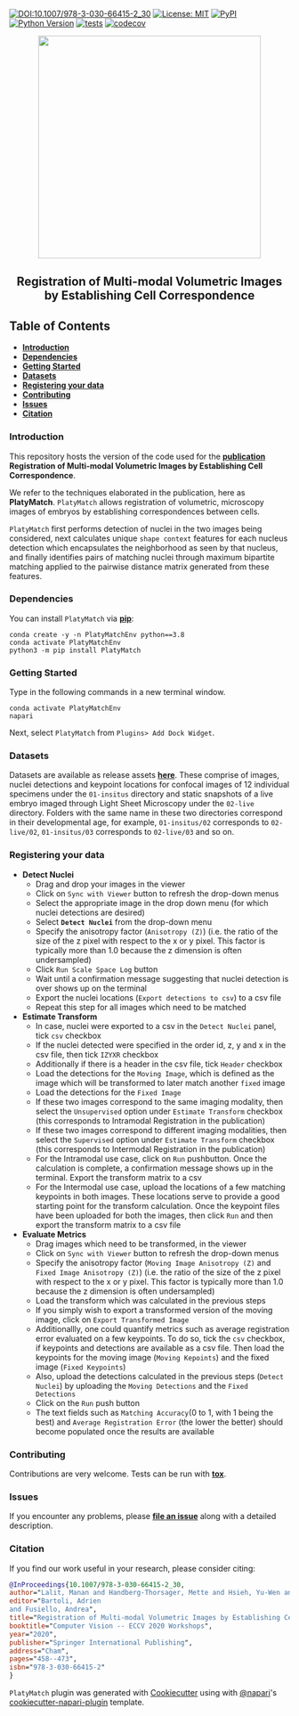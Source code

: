 [![DOI:10.1007/978-3-030-66415-2_30](https://zenodo.org/badge/DOI/10.1007/978-3-030-66415-2_30.svg)](https://link.springer.com/chapter/10.1007/978-3-030-66415-2_30)
[![License: MIT](https://img.shields.io/badge/License-MIT-blue.svg)](https://opensource.org/licenses/MIT)
[![PyPI](https://img.shields.io/pypi/v/PlatyMatch.svg?color=green)](https://pypi.org/project/PlatyMatch)
[![Python Version](https://img.shields.io/pypi/pyversions/PlatyMatch.svg?color=green)](https://python.org)
[![tests](https://github.com/juglab/PlatyMatch/workflows/tests/badge.svg)](https://github.com/juglab/PlatyMatch/actions)
[![codecov](https://codecov.io/gh/juglab/PlatyMatch/branch/master/graph/badge.svg)](https://codecov.io/gh/juglab/PlatyMatch)


<p align="center">
  <img src="https://user-images.githubusercontent.com/34229641/117537510-b26ee500-b001-11eb-9642-3baa461bfc94.png" width=400 />
</p>
<h2 align="center">Registration of Multi-modal Volumetric Images by Establishing Cell Correspondence</h2>

## Table of Contents

- **[Introduction](#introduction)**
- **[Dependencies](#dependencies)**
- **[Getting Started](#getting-started)**
- **[Datasets](#datasets)**
- **[Registering your data](#registering-your-data)**
- **[Contributing](#contributing)**
- **[Issues](#issues)**
- **[Citation](#citation)**

### Introduction
This repository hosts the version of the code used for the **[publication](https://link.springer.com/chapter/10.1007/978-3-030-66415-2_30)** **Registration of Multi-modal Volumetric Images by Establishing Cell Correspondence**. 

We refer to the techniques elaborated in the publication, here as **PlatyMatch**. `PlatyMatch` allows registration of volumetric, microscopy images of embryos by establishing correspondences between cells. 

`PlatyMatch` first performs detection of nuclei in the two images being considered, next calculates unique `shape context` features for each nucleus detection which encapsulates the neighborhood as seen by that nucleus, and finally identifies pairs of matching nuclei through maximum bipartite matching applied to the pairwise distance matrix generated from these features. 

### Dependencies 

You can install `PlatyMatch` via **[pip]**:

```
conda create -y -n PlatyMatchEnv python==3.8
conda activate PlatyMatchEnv
python3 -m pip install PlatyMatch
```

### Getting Started

Type in the following commands in a new terminal window.

```
conda activate PlatyMatchEnv
napari
```

Next, select `PlatyMatch` from `Plugins> Add Dock Widget`.

### Datasets

Datasets are available as release assets **[here](https://github.com/juglab/PlatyMatch/releases/tag/v0.0.1)**.
These comprise of images, nuclei detections and keypoint locations for confocal images of 12 individual specimens under the `01-insitus` directory and static snapshots of a live embryo imaged through Light Sheet Microscopy under the `02-live` directory. 
Folders with the same name in these two directories correspond in their developmental age, for example, `01-insitus/02` corresponds to `02-live/02`, `01-insitus/03` corresponds to `02-live/03` and so on.   


### Registering your data

- **Detect Nuclei** 
	- Drag and drop your images in the viewer 
	- Click on `Sync with Viewer` button to refresh the drop-down menus 
	- Select the appropriate image in the drop down menu (for which nuclei detections are desired)
	- Select **`Detect Nuclei`** from the drop-down menu
	- Specify the anisotropy factor (`Anisotropy (Z)`) (i.e. the ratio of the size of the z pixel with respect to the x or y pixel. This factor is typically more than 1.0 because the z dimension is often undersampled)
	- Click `Run Scale Space Log` button
	- Wait until a confirmation message suggesting that nuclei detection is over shows up on the terminal
	- Export the nuclei locations (`Export detections to csv`) to a csv file
	- Repeat this step for all images which need to be matched
- **Estimate Transform**
	- In case, nuclei were exported to a csv in the `Detect Nuclei` panel, tick `csv` checkbox
	- If the nuclei detected were specified in the order id, z, y and x in the csv file, then tick `IZYXR` checkbox
	- Additionally if there is a header in the csv file, tick `Header` checkbox
	- Load the detections for the `Moving Image`, which is defined as the image which will be transformed to later match another `fixed` image
	- Load the detections for the `Fixed Image`
	- If these two images correspond to the same imaging modality, then select the `Unsupervised` option under `Estimate Transform` checkbox (this corresponds to Intramodal Registration in the publication)
	- If these two images correspond to different imaging modalities, then select the `Supervised` option under `Estimate Transform` checkbox (this corresponds to Intermodal Registration in the publication)
	- For the Intramodal use case, click on `Run` pushbutton. Once the calculation is complete, a confirmation message shows up in the terminal. Export the transform matrix to a csv
	- For the Intermodal use case, upload the locations of a few matching keypoints in both images. These locations serve to provide a good starting point for the transform calculation. Once the keypoint files have been uploaded for both the images, then click `Run` and then export the transform matrix to a csv file 
- **Evaluate Metrics**
	- Drag images which need to be transformed, in the viewer
	- Click on `Sync with Viewer` button to refresh the drop-down menus
	- Specify the anisotropy factor (`Moving Image Anisotropy (Z)` and `Fixed Image Anisotropy (Z)`) (i.e. the ratio of the size of the z pixel with respect to the x or y pixel. This factor is typically more than 1.0 because the z dimension is often undersampled)
	- Load the transform which was calculated in the previous steps
	- If you simply wish to export a transformed version of the moving image, click on `Export Transformed Image`
	- Additionallly, one could quantify metrics such as average registration error evaluated on a few keypoints. To do so, tick the `csv` checkbox, if keypoints and detections are available as a csv file. Then load the keypoints for the moving image (`Moving Kepoints`) and the fixed image (`Fixed Keypoints`)
	- Also, upload the detections calculated in the previous steps (`Detect Nuclei`)  by uploading the `Moving Detections` and the `Fixed Detections`
	- Click on the `Run` push button
	- The text fields such as `Matching Accuracy`(0 to 1, with 1 being the best) and `Average Registration Error` (the lower the better) should become populated once the results are available

### Contributing

Contributions are very welcome. Tests can be run with **[tox]**.

### Issues

If you encounter any problems, please **[file an issue]** along with a detailed description.

[file an issue]: https://github.com/juglab/PlatyMatch/issues
[tox]: https://tox.readthedocs.io/en/latest/
[pip]: https://pypi.org/project/EmbedSeg/


### Citation
If you find our work useful in your research, please consider citing:

```bibtex
@InProceedings{10.1007/978-3-030-66415-2_30,
author="Lalit, Manan and Handberg-Thorsager, Mette and Hsieh, Yu-Wen and Jug, Florian and Tomancak, Pavel",
editor="Bartoli, Adrien
and Fusiello, Andrea",
title="Registration of Multi-modal Volumetric Images by Establishing Cell Correspondence",
booktitle="Computer Vision -- ECCV 2020 Workshops",
year="2020",
publisher="Springer International Publishing",
address="Cham",
pages="458--473",
isbn="978-3-030-66415-2"
}
```

`PlatyMatch` plugin was generated with [Cookiecutter] using with [@napari]'s [cookiecutter-napari-plugin] template.

[napari]: https://github.com/napari/napari
[Cookiecutter]: https://github.com/audreyr/cookiecutter
[@napari]: https://github.com/napari
[MIT]: http://opensource.org/licenses/MIT
[BSD-3]: http://opensource.org/licenses/BSD-3-Clause
[GNU GPL v3.0]: http://www.gnu.org/licenses/gpl-3.0.txt
[GNU LGPL v3.0]: http://www.gnu.org/licenses/lgpl-3.0.txt
[Apache Software License 2.0]: http://www.apache.org/licenses/LICENSE-2.0
[Mozilla Public License 2.0]: https://www.mozilla.org/media/MPL/2.0/index.txt
[cookiecutter-napari-plugin]: https://github.com/napari/cookiecutter-napari-plugin
[file an issue]: https://github.com/juglab/PlatyMatch/issues
[napari]: https://github.com/napari/napari
[tox]: https://tox.readthedocs.io/en/latest/
[pip]: https://pypi.org/project/pip/
[PyPI]: https://pypi.org/
